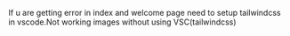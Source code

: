 If u are getting error in index and welcome page need to setup tailwindcss in vscode.Not working images without using VSC(tailwindcss)
